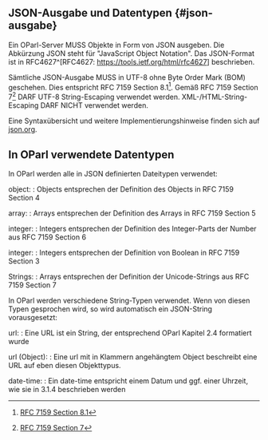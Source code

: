 ## JSON-Ausgabe und Datentypen {#json-ausgabe}

Ein OParl-Server MUSS Objekte in Form von JSON ausgeben. Die Abkürzung JSON steht
für "JavaScript Object Notation". Das JSON-Format ist in
RFC4627^[RFC4627: <https://tools.ietf.org/html/rfc4627>] beschrieben. 

Sämtliche JSON-Ausgabe MUSS in UTF-8 ohne Byte Order Mark (BOM) geschehen. Dies entspricht
RFC 7159 Section 8.1[^fn-rfc7159-81]. Gemäß RFC 7159 Section 7[^fn-rfc7159-7] DARF UTF-8
String-Escaping verwendet werden. XML-/HTML-String-Escaping DARF NICHT verwendet werden.

Eine Syntaxübersicht und weitere Implementierungshinweise finden sich auf 
[json.org](http://json.org/).

[^fn-rfc7159-7]: [RFC 7159 Section 7](https://tools.ietf.org/html/rfc7159#section-7)
[^fn-rfc7159-81]: [RFC 7159 Section 8.1](https://tools.ietf.org/html/rfc7159#section-8.1)

## In OParl verwendete Datentypen

In OParl werden alle in JSON definierten Dateitypen verwendet:

object:
:   Objects entsprechen der Definition des Objects in RFC 7159 Section 4

array:
:   Arrays entsprechen der Definition des Arrays in RFC 7159 Section 5

integer:
:   Integers entsprechen der Definition des Integer-Parts der Number aus RFC 7159 Section 6

integer:
:   Integers entsprechen der Definition von Boolean in RFC 7159 Section 3

Strings:
:   Arrays entsprechen der Definition der Unicode-Strings aus RFC 7159 Section 7


In OParl werden verschiedene String-Typen verwendet. Wenn von diesen Typen gesprochen wird,
so wird automatisch ein JSON-String vorausgesetzt:

url:
:   Eine URL ist ein String, der entsprechend OParl Kapitel 2.4 formatiert wurde

url (Object):
:   Eine url mit in Klammern angehängtem Object beschreibt eine URL auf eben diesen Objekttypus.

date-time:
:   Ein date-time entspricht einem Datum und ggf. einer Uhrzeit, wie sie in 3.1.4 beschrieben werden

